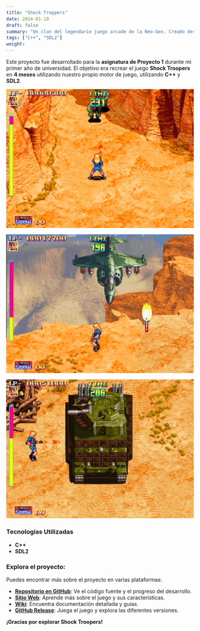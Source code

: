 ```yaml
---
title: "Shock Troppers"
date: 2024-01-10
draft: false
summary: "Un clon del legendario juego arcade de la Neo-Geo. Creado desde cero con SDL2 y C++"
tags: ["C++", "SDL2"]
weight:
---
```


Este proyecto fue desarrollado para la **asignatura de Proyecto 1** durante mi primer año de universidad. El objetivo era recrear el juego **Shock Troopers** en **4 meses** utilizando nuestro propio motor de juego, utilizando **C++** y **SDL2**.

![](img_1.png)

![](img_2.png)

![](img_3.png)

### Tecnologías Utilizadas

- **C++**
- **SDL2**

### Explora el proyecto:

Puedes encontrar más sobre el proyecto en varias plataformas:

- [**Repositorio en GitHub**](https://github.com/Very-Serious-Games/Project1-Shock-Troopers): Ve el código fuente y el progreso del desarrollo.
- [**Sitio Web**](https://very-serious-games.github.io/Project1-Shock-Troopers/): Aprende más sobre el juego y sus características.
- [**Wiki**](https://github.com/Very-Serious-Games/Project1-Shock-Troopers/wiki): Encuentra documentación detallada y guías.
- [**GitHub Release**](https://github.com/Very-Serious-Games/Project1-Shock-Troopers/releases/tag/Release): Juega el juego y explora las diferentes versiones.

**¡Gracias por explorar Shock Troopers!**

